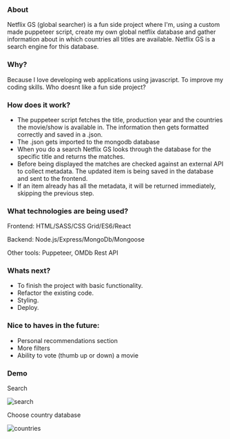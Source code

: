 ### About
Netflix GS (global searcher) is a fun side project where I'm, using a custom made puppeteer script, create my own global netflix database and gather information about in which countries all titles are available. Netflix GS is a search engine for this database.

### Why?
Because I love developing web applications using javascript.
To improve my coding skills.
Who doesnt like a fun side project?

### How does it work?

- The puppeteer script fetches the title, production year and the countries the movie/show is available in. The information then gets formatted correctly and saved in a .json.
- The .json gets imported to the mongodb database
- When you do a search Netflix GS looks through the database for the specific title and returns the matches.
- Before being displayed the matches are checked against an external API to collect metadata. The updated item is being saved in the database and sent to the frontend.
- If an item already has all the metadata, it will be returned immediately, skipping the previous step.

### What technologies are being used?
Frontend: HTML/SASS/CSS Grid/ES6/React

Backend: Node.js/Express/MongoDb/Mongoose

Other tools: Puppeteer, OMDb Rest API

### Whats next?
- To finish the project with basic functionality.
- Refactor the existing code.
- Styling.
- Deploy.

### Nice to haves in the future:
- Personal recommendations section
- More filters
- Ability to vote (thumb up or down) a movie

### Demo
Search

![search](https://user-images.githubusercontent.com/34421443/66835710-51377a80-ef60-11e9-878c-6790787d6db6.gif)

Choose country database

![countries](https://user-images.githubusercontent.com/34421443/66835899-a4113200-ef60-11e9-886e-2faf0ad528be.gif)


